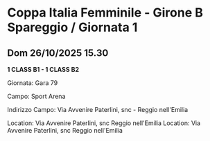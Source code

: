 

# Coppa Italia Femminile  - Girone B Spareggio / Giornata 1

## Dom 26/10/2025 15.30

<strong>1 CLASS B1 - 1 CLASS B2</strong>

Giornata: Gara 79

Campo: Sport Arena 

Indirizzo Campo:  Via Avvenire Paterlini, snc - Reggio nell'Emilia

Location:  Via Avvenire Paterlini, snc Reggio nell'Emilia
Location:  Via Avvenire Paterlini, snc Reggio nell'Emilia

